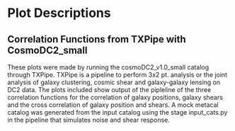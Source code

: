 # Plot Descriptions

## Correlation Functions from TXPipe with CosmoDC2_small

These plots were made by running the cosmoDC2_v1.0_small catalog through TXPipe.  TXPipe is a pipeline to perform 3x2 pt. analysis or the joint analysis of galaxy clustering, cosmic shear and galaxy-galaxy lensing on DC2 data.  The plots included show output of the pipleline of the three correlation functions for the correlation of galaxy positions, galaxy shears and the cross correlation of galaxy position and shears.  A mock metacal catalog was generated from the input catalog using the stage input_cats.py in the pipeline that simulates noise and shear response. 
